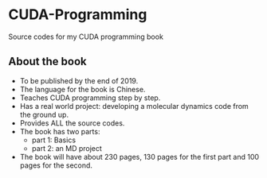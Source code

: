 # CUDA-Programming
Source codes for my CUDA programming book

## About the book
  * To be published by the end of 2019.
  * The language for the book is Chinese.
  * Teaches CUDA programming step by step.
  * Has a real world project: developing a molecular dynamics code from the ground up.
  * Provides ALL the source codes.
  * The book has two parts:
    * part 1: Basics
    * part 2: an MD project
  * The book will have about 230 pages, 130 pages for the first part and 100 pages for the second.
